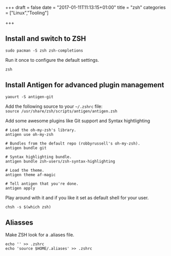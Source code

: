 +++
draft = false
date = "2017-01-11T11:13:15+01:00"
title = "zsh"
categories = ["Linux","Tooling"]

+++

## Install and switch to ZSH
```
sudo pacman -S zsh zsh-completions
```

Run it once to configure the default settings.
```
zsh
```


## Install Antigen for advanced plugin management
```
yaourt -S antigen-git
```
Add the following source to your `~/.zshrc` file:  
`source /usr/share/zsh/scripts/antigen/antigen.zsh`

Add some awesome plugins like Git support and Syntax hightlighting
```
# Load the oh-my-zsh's library.
antigen use oh-my-zsh

# Bundles from the default repo (robbyrussell's oh-my-zsh).
antigen bundle git

# Syntax highlighting bundle.
antigen bundle zsh-users/zsh-syntax-highlighting

# Load the theme.
antigen theme af-magic

# Tell antigen that you're done.
antigen apply

```


Play around with it and if you like it set as default shell for your user.
```
chsh -s $(which zsh)
```


## Aliasses
Make ZSH look for a .aliases file.

```
echo '' >> .zshrc
echo 'source $HOME/.aliases' >> .zshrc
```

